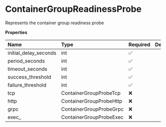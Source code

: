 # ContainerGroupReadinessProbe

Represents the container group readiness probe

**Properties**

| Name                  | Type                    | Required | Description |
| :-------------------- | :---------------------- | :------- | :---------- |
| initial_delay_seconds | int                     | ✅       |             |
| period_seconds        | int                     | ✅       |             |
| timeout_seconds       | int                     | ✅       |             |
| success_threshold     | int                     | ✅       |             |
| failure_threshold     | int                     | ✅       |             |
| tcp                   | ContainerGroupProbeTcp  | ❌       |             |
| http                  | ContainerGroupProbeHttp | ❌       |             |
| grpc                  | ContainerGroupProbeGrpc | ❌       |             |
| exec\_                | ContainerGroupProbeExec | ❌       |             |
